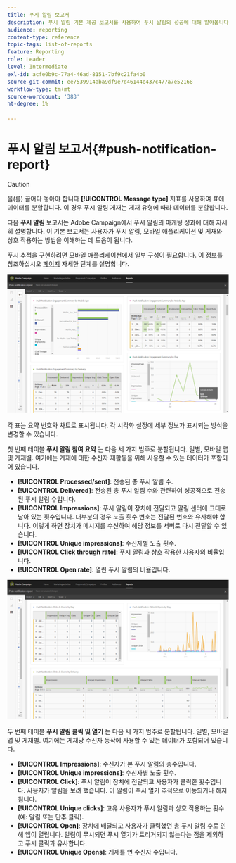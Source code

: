 ```yaml
---
title: 푸시 알림 보고서
description: 푸시 알림 기본 제공 보고서를 사용하여 푸시 알림의 성공에 대해 알아봅니다.
audience: reporting
content-type: reference
topic-tags: list-of-reports
feature: Reporting
role: Leader
level: Intermediate
exl-id: acfe0b9c-77a4-46ad-8151-7bf9c21fa4b0
source-git-commit: ee7539914aba9df9e7d46144e437c477a7e52168
workflow-type: tm+mt
source-wordcount: '383'
ht-degree: 1%

---
```


# 푸시 알림 보고서{#push-notification-report}

>[!CAUTION]
>
>을(를) 끌어다 놓아야 합니다 **[!UICONTROL Message type]** 지표를 사용하여 표에 데이터를 분할합니다. 이 경우 푸시 알림 게재는 게재 유형에 따라 데이터를 분할합니다.

다음 **푸시 알림** 보고서는 Adobe Campaign에서 푸시 알림의 마케팅 성과에 대해 자세히 설명합니다. 이 기본 보고서는 사용자가 푸시 알림, 모바일 애플리케이션 및 게재와 상호 작용하는 방법을 이해하는 데 도움이 됩니다.

푸시 추적을 구현하려면 모바일 애플리케이션에서 일부 구성이 필요합니다. 이 정보를 참조하십시오 [페이지](../../administration/using/push-tracking.md) 자세한 단계를 설명합니다.

![](assets/dynamic_report_push.png)

각 표는 요약 번호와 차트로 표시됩니다. 각 시각화 설정에 세부 정보가 표시되는 방식을 변경할 수 있습니다.

첫 번째 테이블 **푸시 알림 참여 요약** 는 다음 세 가지 범주로 분할됩니다. 일별, 모바일 앱 및 게재별. 여기에는 게재에 대한 수신자 재활동을 위해 사용할 수 있는 데이터가 포함되어 있습니다.

* **[!UICONTROL Processed/sent]**: 전송된 총 푸시 알림 수.
* **[!UICONTROL Delivered]**: 전송된 총 푸시 알림 수와 관련하여 성공적으로 전송된 푸시 알림 수입니다.
* **[!UICONTROL Impressions]**: 푸시 알림이 장치에 전달되고 알림 센터에 그대로 남아 있는 횟수입니다. 대부분의 경우 노출 횟수 번호는 전달된 번호와 유사해야 합니다. 이렇게 하면 장치가 메시지를 수신하여 해당 정보를 서버로 다시 전달할 수 있습니다.
* **[!UICONTROL Unique impressions]**: 수신자별 노출 횟수.
* **[!UICONTROL Click through rate]**: 푸시 알림과 상호 작용한 사용자의 비율입니다.
* **[!UICONTROL Open rate]**: 열린 푸시 알림의 비율입니다.

![](assets/dynamic_report_push_2.png)

두 번째 테이블 **푸시 알림 클릭 및 열기** 는 다음 세 가지 범주로 분할됩니다. 일별, 모바일 앱 및 게재별. 여기에는 게재당 수신자 동작에 사용할 수 있는 데이터가 포함되어 있습니다.

* **[!UICONTROL Impressions]**: 수신자가 본 푸시 알림의 총수입니다.
* **[!UICONTROL Unique impressions]**: 수신자별 노출 횟수.
* **[!UICONTROL Click]**: 푸시 알림이 장치에 전달되고 사용자가 클릭한 횟수입니다. 사용자가 알림을 보려 했습니다. 이 알림이 푸시 열기 추적으로 이동되거나 해지됩니다.
* **[!UICONTROL Unique clicks]**: 고유 사용자가 푸시 알림과 상호 작용하는 횟수(예: 알림 또는 단추 클릭).
* **[!UICONTROL Open]**: 장치에 배달되고 사용자가 클릭했던 총 푸시 알림 수로 인해 앱이 열립니다. 알림이 무시되면 푸시 열기가 트리거되지 않는다는 점을 제외하고 푸시 클릭과 유사합니다.
* **[!UICONTROL Unique Opens]**: 게재를 연 수신자 수입니다.
